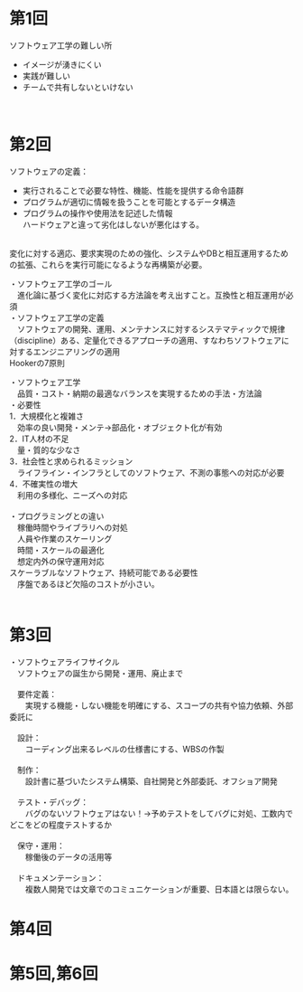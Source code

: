 # 第1回
ソフトウェア工学の難しい所<br>
- イメージが湧きにくい
- 実践が難しい
- チームで共有しないといけない<br>
<br>

# 第2回
ソフトウェアの定義：<br>
- 実行されることで必要な特性、機能、性能を提供する命令語群
- プログラムが適切に情報を扱うことを可能とするデータ構造
- プログラムの操作や使用法を記述した情報   
ハードウェアと違って劣化はしないが悪化はする。<br>
<br>
変化に対する適応、要求実現のための強化、システムやDBと相互運用するための拡張、これらを実行可能になるような再構築が必要。<br>

・ソフトウェア工学のゴール<br>
　進化論に基づく変化に対応する方法論を考え出すこと。互換性と相互運用が必須<br>
・ソフトウェア工学の定義<br>
　ソフトウェアの開発、運用、メンテナンスに対するシステマティックで規律（discipline）ある、定量化できるアプローチの適用、すなわちソフトウェアに対するエンジニアリングの適用<br>
Hookerの7原則<br>

・ソフトウェア工学<br>
　品質・コスト・納期の最適なバランスを実現するための手法・方法論<br>
・必要性<br>
1．大規模化と複雑さ<br>
　効率の良い開発・メンテ->部品化・オブジェクト化が有効<br>
2．IT人材の不足<br>
　量・質的な少なさ<br>
3．社会性と求められるミッション<br>
　ライフライン・インフラとしてのソフトウェア、不測の事態への対応が必要<br>
4．不確実性の増大<br>
　利用の多様化、ニーズへの対応<br><br>
・プログラミングとの違い<br>
　稼働時間やライブラリへの対処<br>
　人員や作業のスケーリング<br>
　時間・スケールの最適化<br>
　想定内外の保守運用対応<br>
スケーラブルなソフトウェア、持続可能である必要性<br>
　序盤であるほど欠陥のコストが小さい。<br>
　
# 第3回
・ソフトウェアライフサイクル<br>
　ソフトウェアの誕生から開発・運用、廃止まで<br><br>
　要件定義：<br>
　　実現する機能・しない機能を明確にする、スコープの共有や協力依頼、外部委託に<br><br>
　設計：<br>
　　コーディング出来るレベルの仕様書にする、WBSの作製<br><br>
　制作：<br>
　　設計書に基づいたシステム構築、自社開発と外部委託、オフショア開発<br><br>
　テスト・デバッグ：<br>
　　バグのないソフトウェアはない！->予めテストをしてバグに対処、工数内でどこをどの程度テストするか<br><br>
　保守・運用：<br>
　　稼働後のデータの活用等<br><br>
　ドキュメンテーション：<br>
　　複数人開発では文章でのコミュニケーションが重要、日本語とは限らない。

# 第4回

# 第5回,第6回
